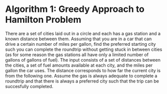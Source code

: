 # Algorithm 1: Greedy Approach to Hamilton Problem

There are a set of cities laid out in a circle and each has a gas station and a known distance between them. Assuming that you are in a car that can drive a certain number of miles per gallon, find the preferred starting city such you can complete the roundtrip without getting stuck in between cities (as for some reason the gas stations all have only a limited number of gallons of gallons of fuel).
The input consists of a set of distances between the cities, a set of fuel amounts available at each city, and the miles per gallon the car uses.
The distance corresponds to how far the current city is from the following one. Assume the gas is always adequate to complete a roundtrip and that there is always a preferred city such that the trip can be succesfully completed.
